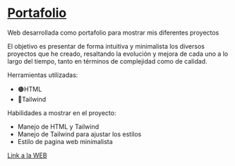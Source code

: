 # [Portafoli](https://portafolio-blond-psi.vercel.app/)[o](https://tferreyraw.github.io/Platzi_Travel/)

Web desarrollada como portafolio para mostrar mis diferentes proyectos

El objetivo es presentar de forma intuitiva y minimalista los diversos proyectos que he creado, resaltando la evolución y mejora de cada uno a lo largo del tiempo, tanto en términos de complejidad como de calidad.

Herramientas utilizadas:

- 🟠HTML
- 🔵Tailwind

Habilidades a mostrar en el proyecto:

- Manejo de HTML y Tailwind
- Manejo de Tailwind para ajustar los estilos
- Estilo de pagina web minimalista

[Link a la WEB](https://portafolio-blond-psi.vercel.app/)
